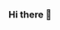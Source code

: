 

### Hi there 👋

<!--
**miniatimat/miniatimat** is a ✨ _special_ ✨ repository because its `README.md` (this file) appears on your GitHub profile.

Here are some ideas to get you started:
<div>

  <div style="width:100%;height:0;padding-bottom:100%;position:relative;">
     <iframe src="https://giphy.com/embed/1sgetPM00wWqJpVUTl" width="100%" height="100%" style="position:absolute" frameBorder="0" class="giphy-embed" allowFullScreen></iframe>
  </div>
  <p>
    <a href="https://giphy.com/stickers/purwadhikaschool-coding-programming-purwadhika-1sgetPM00wWqJpVUTl">via GIPHY</a>
  </p>
</div>
- 🔭 I’m currently working on ...
- 🌱 I’m currently learning ...
- 👯 I’m looking to collaborate on ...
- 🤔 I’m looking for help with ...
- 💬 Ask me about ...
- 📫 How to reach me: ...
- 😄 Pronouns: ...
- ⚡ Fun fact: ...
-->
